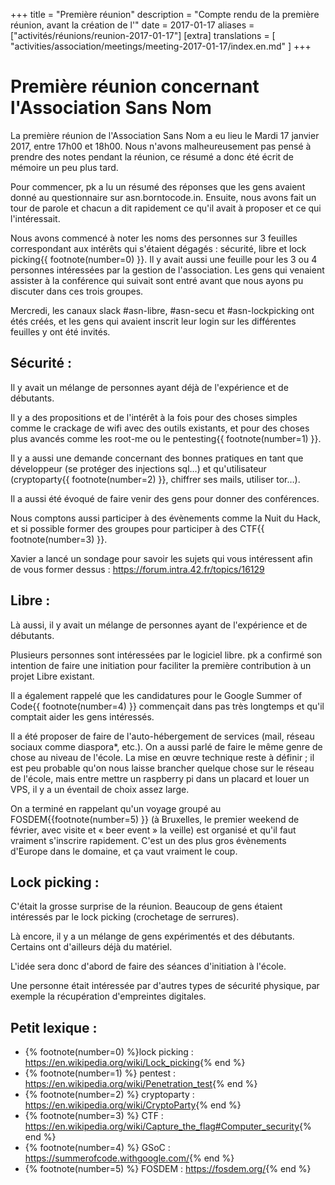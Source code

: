+++
title = "Première réunion"
description = "Compte rendu de la première réunion, avant la création de l'"
date = 2017-01-17
aliases = ["activités/réunions/reunion-2017-01-17"]
[extra]
translations = [
    "activities/association/meetings/meeting-2017-01-17/index.en.md"
]
+++

# Première réunion concernant l'Association Sans Nom

La première réunion de l'Association Sans Nom a eu lieu le Mardi 17 janvier
2017, entre 17h00 et 18h00.
Nous n'avons malheureusement pas pensé à prendre des notes pendant la réunion,
ce résumé a donc été écrit de mémoire un peu plus tard.

Pour commencer, pk a lu un résumé des réponses que les gens avaient donné au
questionnaire sur asn.borntocode.in.
Ensuite, nous avons fait un tour de parole et chacun a dit rapidement ce qu'il
avait à proposer et ce qui l'intéressait.

Nous avons commencé à noter les noms des personnes sur 3 feuilles correspondant
aux intérêts qui s'étaient dégagés : sécurité, libre et lock picking{{
footnote(number=0) }}. Il y avait aussi une feuille pour les 3 ou 4 personnes
intéressées par la gestion de l'association.
Les gens qui venaient assister à la conférence qui suivait sont entré avant que
nous ayons pu discuter dans ces trois groupes.

Mercredi, les canaux slack #asn-libre, #asn-secu et #asn-lockpicking ont étés
créés, et les gens qui avaient inscrit leur login sur les différentes feuilles
y ont été invités.

## Sécurité :

Il y avait un mélange de personnes ayant déjà de l'expérience et de débutants.

Il y a des propositions et de l'intérêt à la fois pour des choses simples comme
le crackage de wifi avec des outils existants, et pour des choses plus avancés
comme les root-me ou le pentesting{{ footnote(number=1) }}.

Il y a aussi une demande concernant des bonnes pratiques en tant que
développeur (se protéger des injections sql…) et qu'utilisateur (cryptoparty{{
footnote(number=2) }}, chiffrer ses mails, utiliser tor…).

Il a aussi été évoqué de faire venir des gens pour donner des conférences.

Nous comptons aussi participer à des évènements comme la Nuit du Hack, et si
possible former des groupes pour participer à des CTF{{ footnote(number=3) }}.

Xavier a lancé un sondage pour savoir les sujets qui vous intéressent afin de
vous former dessus : <https://forum.intra.42.fr/topics/16129>

## Libre :

Là aussi, il y avait un mélange de personnes ayant de l'expérience et de
débutants.

Plusieurs personnes sont intéressées par le logiciel libre. pk a confirmé son
intention de faire une initiation pour faciliter la première contribution à un
projet Libre existant.

Il a également rappelé que les candidatures pour le Google Summer of Code{{
footnote(number=4) }} commençait dans pas très longtemps et qu'il comptait
aider les gens intéressés.

Il a été proposer de faire de l'auto-hébergement de services (mail, réseau
sociaux comme diaspora\*, etc.). On a aussi parlé de faire le même genre de
chose au niveau de l'école. La mise en œuvre technique reste à définir ; il est
peu probable qu'on nous laisse brancher quelque chose sur le réseau de l'école,
mais entre mettre un raspberry pi dans un placard et louer un VPS, il y a un
éventail de choix assez large.

On a terminé en rappelant qu'un voyage groupé au FOSDEM{{footnote(number=5) }}
(à Bruxelles, le premier weekend de février, avec visite et « beer event » la
veille) est organisé et qu'il faut vraiment s'inscrire rapidement. C'est un des
plus gros évènements d'Europe dans le domaine, et ça vaut vraiment le coup.

## Lock picking :

C'était la grosse surprise de la réunion. Beaucoup de gens étaient intéressés
par le lock picking (crochetage de serrures).

Là encore, il y a un mélange de gens expérimentés et des débutants.
Certains ont d'ailleurs déjà du matériel.

L'idée sera donc d'abord de faire des séances d'initiation à l'école.

Une personne était intéressée par d'autres types de sécurité physique, par
exemple la récupération d'empreintes digitales.

## Petit lexique :

- {% footnote(number=0) %}lock picking : <https://en.wikipedia.org/wiki/Lock_picking>{% end %}
- {% footnote(number=1) %} pentest : <https://en.wikipedia.org/wiki/Penetration_test>{% end %}
- {% footnote(number=2) %} cryptoparty : <https://en.wikipedia.org/wiki/CryptoParty>{% end %}
- {% footnote(number=3) %} CTF : <https://en.wikipedia.org/wiki/Capture_the_flag#Computer_security>{% end %}
- {% footnote(number=4) %} GSoC : <https://summerofcode.withgoogle.com/>{% end %}
- {% footnote(number=5) %} FOSDEM : <https://fosdem.org/>{% end %}
